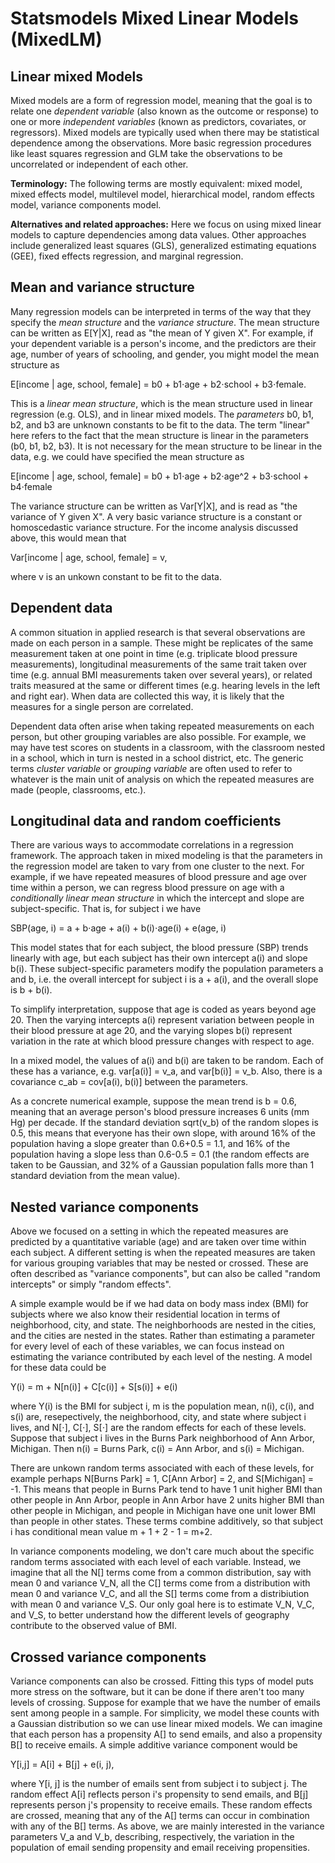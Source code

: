 Statsmodels Mixed Linear Models (MixedLM)
=========================================

Linear mixed Models
-------------------

Mixed models are a form of regression model, meaning that the goal is
to relate one _dependent variable_ (also known as the outcome or
response) to one or more _independent variables_ (known as predictors,
covariates, or regressors).  Mixed models are typically used when
there may be statistical dependence among the observations.  More
basic regression procedures like least squares regression and GLM take
the observations to be uncorrelated or independent of each other.

__Terminology:__ The following terms are mostly equivalent: mixed
model, mixed effects model, multilevel model, hierarchical model,
random effects model, variance components model.

__Alternatives and related approaches:__ Here we focus on using mixed
linear models to capture dependencies among data values.  Other
approaches include generalized least squares (GLS), generalized
estimating equations (GEE), fixed effects regression, and marginal
regression.

Mean and variance structure
---------------------------

Many regression models can be interpreted in terms of the way that
they specify the _mean structure_ and the _variance structure_.  The
mean structure can be written as E[Y|X], read as "the mean of Y given
X".  For example, if your dependent variable is a person's income, and
the predictors are their age, number of years of schooling, and
gender, you might model the mean structure as

E[income | age, school, female] = b0 + b1⋅age + b2⋅school + b3⋅female.

This is a _linear mean structure_, which is the mean structure used in
linear regression (e.g. OLS), and in linear mixed models.  The
_parameters_ b0, b1, b2, and b3 are unknown constants to be fit to the
data.  The term "linear" here refers to the fact that the mean
structure is linear in the parameters (b0, b1, b2, b3).  It is not
necessary for the mean structure to be linear in the data, e.g. we
could have specified the mean structure as

E[income | age, school, female] = b0 + b1⋅age + b2⋅age^2 + b3⋅school + b4⋅female

The variance structure can be written as Var[Y|X], and is read as "the
variance of Y given X".  A very basic variance structure is a constant
or homoscedastic variance structure.  For the income analysis
discussed above, this would mean that

Var[income | age, school, female] = v,

where v is an unkown constant to be fit to the data.

Dependent data
--------------

A common situation in applied research is that several observations
are made on each person in a sample.  These might be replicates of the
same measurement taken at one point in time (e.g. triplicate blood
pressure measurements), longitudinal measurements of the same trait
taken over time (e.g. annual BMI measurements taken over several
years), or related traits measured at the same or different times
(e.g. hearing levels in the left and right ear).  When data are
collected this way, it is likely that the measures for a single person
are correlated.

Dependent data often arise when taking repeated measurements on each
person, but other grouping variables are also possible.  For example,
we may have test scores on students in a classroom, with the classroom
nested in a school, which in turn is nested in a school district, etc.
The generic terms _cluster variable_ or _grouping variable_ are often
used to refer to whatever is the main unit of analysis on which the
repeated measures are made (people, classrooms, etc.).

Longitudinal data and random coefficients
-----------------------------------------

There are various ways to accommodate correlations in a regression
framework.  The approach taken in mixed modeling is that the
parameters in the regression model are taken to vary from one cluster
to the next.  For example, if we have repeated measures of blood
pressure and age over time within a person, we can regress blood
pressure on age with a _conditionally linear mean structure_ in which
the intercept and slope are subject-specific.  That is, for subject i
we have

SBP(age, i) = a + b⋅age + a(i) + b(i)⋅age(i) + e(age, i)

This model states that for each subject, the blood pressure (SBP)
trends linearly with age, but each subject has their own intercept
a(i) and slope b(i).  These subject-specific parameters modify the
population parameters a and b, i.e. the overall intercept for subject
i is a + a(i), and the overall slope is b + b(i).

To simplify interpretation, suppose that age is coded as years beyond
age 20.  Then the varying intercepts a(i) represent variation between
people in their blood pressure at age 20, and the varying slopes b(i)
represent variation in the rate at which blood pressure changes with
respect to age.

In a mixed model, the values of a(i) and b(i) are taken to be random.
Each of these has a variance, e.g. var[a(i)] = v_a, and var[b(i)] =
v_b.  Also, there is a covariance c_ab = cov[a(i), b(i)] between the
parameters.

As a concrete numerical example, suppose the mean trend is b = 0.6,
meaning that an average person's blood pressure increases 6 units (mm
Hg) per decade.  If the standard deviation sqrt(v_b) of the random
slopes is 0.5, this means that everyone has their own slope, with
around 16% of the population having a slope greater than 0.6+0.5 =
1.1, and 16% of the population having a slope less than 0.6-0.5 = 0.1
(the random effects are taken to be Gaussian, and 32% of a Gaussian
population falls more than 1 standard deviation from the mean value).

Nested variance components
--------------------------

Above we focused on a setting in which the repeated measures are
predicted by a quantitative variable (age) and are taken over time
within each subject.  A different setting is when the repeated
measures are taken for various grouping variables that may be nested
or crossed.  These are often described as "variance components", but
can also be called "random intercepts" or simply "random effects".

A simple example would be if we had data on body mass index (BMI) for
subjects where we also know their residential location in terms of
neighborhood, city, and state.  The neighborhoods are nested in the
cities, and the cities are nested in the states.  Rather than
estimating a parameter for every level of each of these variables, we
can focus instead on estimating the variance contributed by each level
of the nesting.  A model for these data could be

Y(i) = m + N[n(i)] + C[c(i)] + S[s(i)] + e(i)

where Y(i) is the BMI for subject i, m is the population mean, n(i),
c(i), and s(i) are, resepectively, the neighborhood, city, and state
where subject i lives, and N[⋅], C[⋅], S[⋅] are the random effects for
each of these levels.  Suppose that subject i lives in the Burns Park
neighborhood of Ann Arbor, Michigan.  Then n(i) = Burns Park, c(i) =
Ann Arbor, and s(i) = Michigan.

There are unkown random terms associated with each of these levels,
for example perhaps N[Burns Park] = 1, C[Ann Arbor] = 2, and
S[Michigan] = -1.  This means that people in Burns Park tend to have 1
unit higher BMI than other people in Ann Arbor, people in Ann Arbor
have 2 units higher BMI than other people in Michigan, and people in
Michigan have one unit lower BMI than people in other states.  These
terms combine additively, so that subject i has conditional mean value
m + 1 + 2 - 1 = m+2.

In variance components modeling, we don't care much about the specific
random terms associated with each level of each variable.  Instead, we
imagine that all the N[] terms come from a common distribution, say
with mean 0 and variance V_N, all the C[] terms come from a
distribution with mean 0 and variance V_C, and all the S[] terms come
from a distribiution with mean 0 and variance V_S.  Our only goal here
is to estimate V_N, V_C, and V_S, to better understand how the
different levels of geography contribute to the observed value of BMI.

Crossed variance components
---------------------------

Variance components can also be crossed.  Fitting this typs of model
puts more stress on the software, but it can be done if there aren't
too many levels of crossing.  Suppose for example that we have the
number of emails sent among people in a sample.  For simplicity, we
model these counts with a Gaussian distribution so we can use linear
mixed models.  We can imagine that each person has a propensity A[] to
send emails, and also a propensity B[] to receive emails.  A simple
additive variance component would be

Y[i,j] = A[i] + B[j] + e(i, j),

where Y[i, j] is the number of emails sent from subject i to subject
j.  The random effect A[i] reflects person i's propensity to send
emails, and B[j] represents person j's propensity to receive emails.
These random effects are crossed, meaning that any of the A[] terms
can occur in combination with any of the B[] terms.  As above, we are
mainly interested in the variance parameters V_a and V_b, describing,
respectively, the variation in the population of email sending
propensity and email receiving propensities.